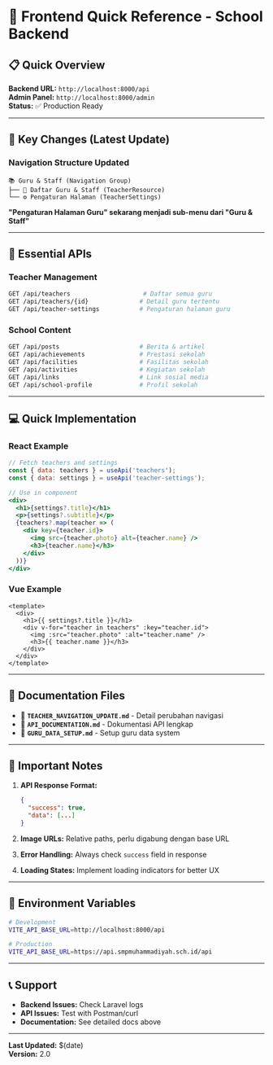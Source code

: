 # 🚀 Frontend Quick Reference - School Backend

## 📋 **Quick Overview**

**Backend URL:** `http://localhost:8000/api`  
**Admin Panel:** `http://localhost:8000/admin`  
**Status:** ✅ Production Ready

---

## 🎯 **Key Changes (Latest Update)**

### **Navigation Structure Updated**
```
📚 Guru & Staff (Navigation Group)
├── 👥 Daftar Guru & Staff (TeacherResource)
└── ⚙️ Pengaturan Halaman (TeacherSettings)
```

**"Pengaturan Halaman Guru" sekarang menjadi sub-menu dari "Guru & Staff"**

---

## 🔗 **Essential APIs**

### **Teacher Management**
```bash
GET /api/teachers                    # Daftar semua guru
GET /api/teachers/{id}              # Detail guru tertentu
GET /api/teacher-settings           # Pengaturan halaman guru
```

### **School Content**
```bash
GET /api/posts                      # Berita & artikel
GET /api/achievements               # Prestasi sekolah
GET /api/facilities                 # Fasilitas sekolah
GET /api/activities                 # Kegiatan sekolah
GET /api/links                      # Link sosial media
GET /api/school-profile             # Profil sekolah
```

---

## 💻 **Quick Implementation**

### **React Example**
```jsx
// Fetch teachers and settings
const { data: teachers } = useApi('teachers');
const { data: settings } = useApi('teacher-settings');

// Use in component
<div>
  <h1>{settings?.title}</h1>
  <p>{settings?.subtitle}</p>
  {teachers?.map(teacher => (
    <div key={teacher.id}>
      <img src={teacher.photo} alt={teacher.name} />
      <h3>{teacher.name}</h3>
    </div>
  ))}
</div>
```

### **Vue Example**
```vue
<template>
  <div>
    <h1>{{ settings?.title }}</h1>
    <div v-for="teacher in teachers" :key="teacher.id">
      <img :src="teacher.photo" :alt="teacher.name" />
      <h3>{{ teacher.name }}</h3>
    </div>
  </div>
</template>
```

---

## 📁 **Documentation Files**

- 📖 **`TEACHER_NAVIGATION_UPDATE.md`** - Detail perubahan navigasi
- 📡 **`API_DOCUMENTATION.md`** - Dokumentasi API lengkap
- 🔧 **`GURU_DATA_SETUP.md`** - Setup guru data system

---

## 🚨 **Important Notes**

1. **API Response Format:**
   ```json
   {
     "success": true,
     "data": [...]
   }
   ```

2. **Image URLs:** Relative paths, perlu digabung dengan base URL

3. **Error Handling:** Always check `success` field in response

4. **Loading States:** Implement loading indicators for better UX

---

## 🔧 **Environment Variables**

```bash
# Development
VITE_API_BASE_URL=http://localhost:8000/api

# Production  
VITE_API_BASE_URL=https://api.smpmuhammadiyah.sch.id/api
```

---

## 📞 **Support**

- **Backend Issues:** Check Laravel logs
- **API Issues:** Test with Postman/curl
- **Documentation:** See detailed docs above

---

**Last Updated:** $(date)  
**Version:** 2.0 